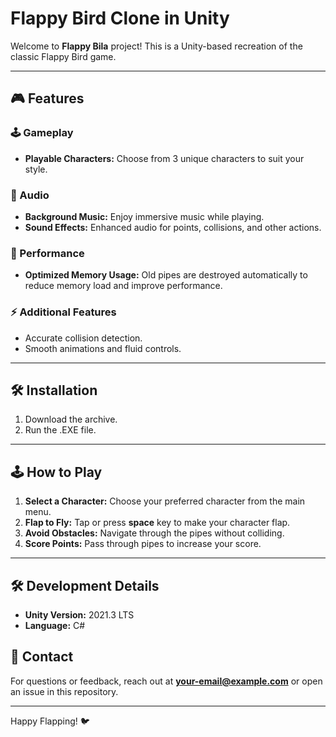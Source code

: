 # Flappy Bird Clone in Unity

Welcome to **Flappy Bila** project! This is a Unity-based recreation of the classic Flappy Bird game.

---

## 🎮 Features

### 🕹️ Gameplay
- **Playable Characters:** Choose from 3 unique characters to suit your style.

### 🎵 Audio
- **Background Music:** Enjoy immersive music while playing.
- **Sound Effects:** Enhanced audio for points, collisions, and other actions.

### 🚀 Performance
- **Optimized Memory Usage:** Old pipes are destroyed automatically to reduce memory load and improve performance.

### ⚡ Additional Features
- Accurate collision detection.
- Smooth animations and fluid controls.

---

## 🛠️ Installation

1. Download the archive.
2. Run the .EXE file.

---

## 🕹️ How to Play

1. **Select a Character:** Choose your preferred character from the main menu.
2. **Flap to Fly:** Tap or press **space** key to make your character flap.
3. **Avoid Obstacles:** Navigate through the pipes without colliding.
4. **Score Points:** Pass through pipes to increase your score.

---

## 🛠️ Development Details

- **Unity Version:** 2021.3 LTS
- **Language:** C#


## 📧 Contact

For questions or feedback, reach out at **your-email@example.com** or open an issue in this repository.

---

Happy Flapping! 🐦

